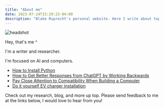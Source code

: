 ```yaml
---
title: "About me"
date: 2023-07-24T15:29:23-04:00
description: "Blake Ruprecht's personal website. Here I write about topics that interest me, link my academic research, display some art, and draw some pictures. My contact info is on the home page."
---
```


![headshot](headshot.jpg)

Hey, that's me ^

I'm a writer and researcher.

I'm focused on AI and computers.



- [How to Install Python](blog/how-to-python)
- [How to Get Better Responses from ChatGPT by Working Backwards](blog/chatgpt-work-backwards)
- [Pay Close Attention to Compatibility When Building a Computer](blog/build-a-computer)
- [Do it yourself EV charger installation](blog/install-an-ev-charger)

Check out my research, blog, and more up top. Please send feedback to me at the links below, I would love to hear from you!

[<i class="far fa-envelope"></i>](mailto:blakecruprecht@gmail.com)
[<i class="fab fa-github"></i>](https://github.com/blakeruprecht)
[<i class="fab fa-linkedin"></i>](https://www.linkedin.com/in/blakeruprecht)
[<i class="fab fa-instagram"></i>](https://www.instagram.com/blakeruprecht)

